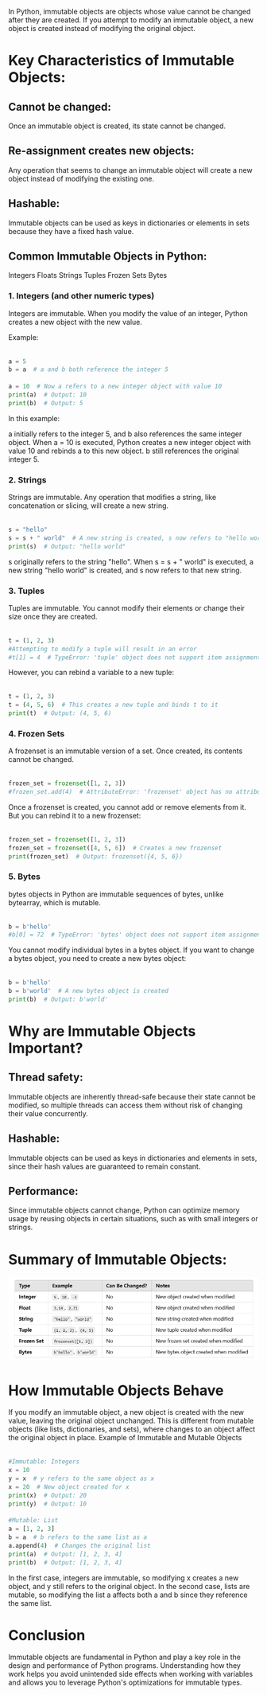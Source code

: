 In Python, immutable objects are objects whose value cannot be changed after they are created. If you attempt to modify an immutable object, a new object is created instead of modifying the original object.

# Key Characteristics of Immutable Objects: 
## Cannot be changed:

Once an immutable object is created, its state cannot be changed.

## Re-assignment creates new objects:

Any operation that seems to change an immutable object will create a new object instead of modifying the existing one.

## Hashable:

Immutable objects can be used as keys in dictionaries or elements in sets because they have a fixed hash value.

## Common Immutable Objects in Python: 
Integers
Floats
Strings
Tuples
Frozen Sets
Bytes

### 1. Integers (and other numeric types) 

Integers are immutable. When you modify the value of an integer, Python creates a new object with the new value.

Example:

```python

a = 5
b = a  # a and b both reference the integer 5

a = 10  # Now a refers to a new integer object with value 10
print(a)  # Output: 10
print(b)  # Output: 5

```

In this example:

a initially refers to the integer 5, and b also references the same integer object.
When a = 10 is executed, Python creates a new integer object with value 10 and rebinds a to this new object. b still references the original integer 5.

### 2. Strings 

Strings are immutable. Any operation that modifies a string, like concatenation or slicing, will create a new string.

```python

s = "hello"
s = s + " world"  # A new string is created, s now refers to "hello world"
print(s)  # Output: "hello world"

```
s originally refers to the string "hello".
When s = s + " world" is executed, a new string "hello world" is created, and s now refers to that new string.

### 3. Tuples 

Tuples are immutable. You cannot modify their elements or change their size once they are created.

```python

t = (1, 2, 3)
#Attempting to modify a tuple will result in an error
#t[1] = 4  # TypeError: 'tuple' object does not support item assignment

```

However, you can rebind a variable to a new tuple:

```python

t = (1, 2, 3)
t = (4, 5, 6)  # This creates a new tuple and binds t to it
print(t)  # Output: (4, 5, 6)

```

### 4. Frozen Sets

A frozenset is an immutable version of a set. Once created, its contents cannot be changed.

``` python

frozen_set = frozenset([1, 2, 3])
#frozen_set.add(4)  # AttributeError: 'frozenset' object has no attribute 'add'

```

Once a frozenset is created, you cannot add or remove elements from it. But you can rebind it to a new frozenset:

```python

frozen_set = frozenset([1, 2, 3])
frozen_set = frozenset([4, 5, 6])  # Creates a new frozenset
print(frozen_set)  # Output: frozenset({4, 5, 6})

```

### 5. Bytes

bytes objects in Python are immutable sequences of bytes, unlike bytearray, which is mutable.

``` python

b = b'hello'
#b[0] = 72  # TypeError: 'bytes' object does not support item assignment

```
You cannot modify individual bytes in a bytes object. If you want to change a bytes object, you need to create a new bytes object:

```python

b = b'hello'
b = b'world'  # A new bytes object is created
print(b)  # Output: b'world'

```

# Why are Immutable Objects Important?

## Thread safety: 

Immutable objects are inherently thread-safe because their state cannot be modified, so multiple threads can access them without risk of changing their value concurrently.

## Hashable: 

Immutable objects can be used as keys in dictionaries and elements in sets, since their hash values are guaranteed to remain constant.

## Performance: 

Since immutable objects cannot change, Python can optimize memory usage by reusing objects in certain situations, such as with small integers or strings.

# Summary of Immutable Objects:

![immutable](https://github.com/yangdanfeng115/pythonStudy/blob/main/images/Immutable%20Objects.png)

# How Immutable Objects Behave

If you modify an immutable object, a new object is created with the new value, leaving the original object unchanged.
This is different from mutable objects (like lists, dictionaries, and sets), where changes to an object affect the original object in place.
Example of Immutable and Mutable Objects

```python

#Immutable: Integers
x = 10
y = x  # y refers to the same object as x
x = 20  # New object created for x
print(x)  # Output: 20
print(y)  # Output: 10

#Mutable: List
a = [1, 2, 3]
b = a  # b refers to the same list as a
a.append(4)  # Changes the original list
print(a)  # Output: [1, 2, 3, 4]
print(b)  # Output: [1, 2, 3, 4]

```

In the first case, integers are immutable, so modifying x creates a new object, and y still refers to the original object. In the second case, lists are mutable, so modifying the list a affects both a and b since they reference the same list.

# Conclusion
Immutable objects are fundamental in Python and play a key role in the design and performance of Python programs. Understanding how they work helps you avoid unintended side effects when working with variables and allows you to leverage Python's optimizations for immutable types.
